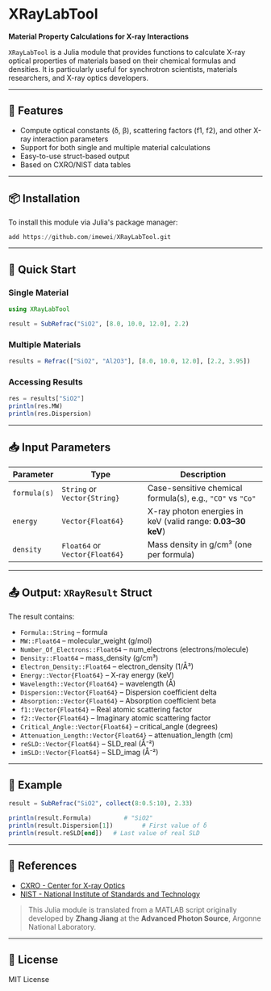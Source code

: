 # XRayLabTool

**Material Property Calculations for X-ray Interactions**

`XRayLabTool` is a Julia module that provides functions to calculate X-ray optical properties of materials based on their chemical formulas and densities. It is particularly useful for synchrotron scientists, materials researchers, and X-ray optics developers.

---

## 📆 Features

- Compute optical constants (δ, β), scattering factors (f1, f2), and other X-ray interaction parameters
- Support for both single and multiple material calculations
- Easy-to-use struct-based output
- Based on CXRO/NIST data tables

---

## 📦 Installation

To install this module via Julia's package manager:

```julia
add https://github.com/imewei/XRayLabTool.git
```

---

## 🚀 Quick Start

### Single Material

```julia
using XRayLabTool

result = SubRefrac("SiO2", [8.0, 10.0, 12.0], 2.2)
```

### Multiple Materials

```julia
results = Refrac(["SiO2", "Al2O3"], [8.0, 10.0, 12.0], [2.2, 3.95])
```

### Accessing Results

```julia
res = results["SiO2"]
println(res.MW)
println(res.Dispersion)
```

---

## 📥 Input Parameters

| Parameter    | Type                           | Description                                                 |
| ------------ | ------------------------------ | ----------------------------------------------------------- |
| `formula(s)` | `String` or `Vector{String}`   | Case-sensitive chemical formula(s), e.g., `"CO"` vs `"Co"`  |
| `energy`     | `Vector{Float64}`              | X-ray photon energies in keV (valid range: **0.03–30 keV**) |
| `density`    | `Float64` or `Vector{Float64}` | Mass density in g/cm³ (one per formula)                     |

---

## 📤 Output: `XRayResult` Struct

The result contains:

- `Formula::String` – formula
- `MW::Float64` – molecular_weight (g/mol)
- `Number_Of_Electrons::Float64` – num_electrons (electrons/molecule)
- `Density::Float64` – mass_density (g/cm³)
- `Electron_Density::Float64` – electron_density (1/Å³)
- `Energy::Vector{Float64}` – X-ray energy (keV)
- `Wavelength::Vector{Float64}` – wavelength (Å)
- `Dispersion::Vector{Float64}` – Dispersion coefficient delta
- `Absorption::Vector{Float64}` – Absorption coefficient beta
- `f1::Vector{Float64}` – Real atomic scattering factor
- `f2::Vector{Float64}` – Imaginary atomic scattering factor
- `Critical_Angle::Vector{Float64}` – critical_angle (degrees)
- `Attenuation_Length::Vector{Float64}` – attenuation_length (cm)
- `reSLD::Vector{Float64}` – SLD_real (Å⁻²)
- `imSLD::Vector{Float64}` – SLD_imag (Å⁻²)

---

## 📘 Example

```julia
result = SubRefrac("SiO2", collect(8:0.5:10), 2.33)

println(result.Formula)         # "SiO2"
println(result.Dispersion[1])        # First value of δ
println(result.reSLD[end])   # Last value of real SLD
```

---

## 🔗 References

- [CXRO - Center for X-ray Optics](http://www.cxro.lbl.gov)
- [NIST - National Institute of Standards and Technology](http://www.nist.gov)

> This Julia module is translated from a MATLAB script originally developed by **Zhang Jiang** at the **Advanced Photon Source**, Argonne National Laboratory.

---

## 🧪 License

MIT License
